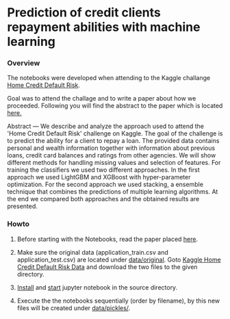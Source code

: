 # Prediction of credit clients repayment abilities with machine learning

### Overview

The notebooks were developed when attending to the Kaggle challange [Home Credit Default Risk](https://www.kaggle.com/c/home-credit-default-risk/).

Goal was to attend the challage and to write a paper about how we proceeded. Following you will find the abstract to the paper which is located [here.](paper/ws_proj_homecredit.pdf)

Abstract — We describe and analyze the approach used to attend the 'Home Credit Default Risk' challenge on Kaggle.
The goal of the challenge is to predict the ability for a client to repay a loan. 
The provided data contains personal and wealth information together with information about previous loans, 
credit card balances and ratings from other agencies. We will show different methods for handling missing values and 
selection of features. For training the classifiers we used two different approaches. In the first approach we used LightGBM 
and XGBoost with hyper-parameter optimization. For the second approach we used stacking, a ensemble technique that combines
the predictions of multiple learning algorithms. At the end we compared both approaches and the obtained results are presented.

### Howto

1. Before starting with the Notebooks, read the paper placed [here](paper/ws_proj_homecredit.pdf).

2. Make sure the original data (application_train.csv and application_test.csv) are located under [data/original](data/original). 
Goto [Kaggle Home Credit Default Risk Data](https://www.kaggle.com/c/home-credit-default-risk/data) and download the two files 
to the given directory.

3. [Install](https://jupyterlab.readthedocs.io/en/stable/getting_started/installation.html) and [start](https://jupyterlab.readthedocs.io/en/stable/getting_started/starting.html) jupyter notebook in the source directory.

4. Execute the the notebooks sequentially (order by filename), by this new files will be created under [data/pickles/](data/pickles).
